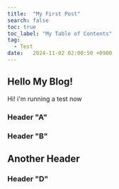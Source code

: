 ```yaml
---
title:  "My First Post"
search: false
toc: true
toc_label: "My Table of Contents"
tag:
  - Test
date:   2024-11-02 02:00:50 +0900
---
```

## Hello My Blog!
Hi! i'm running a test now

### Header "A"

### Header "B"

## Another Header

### Header "D"